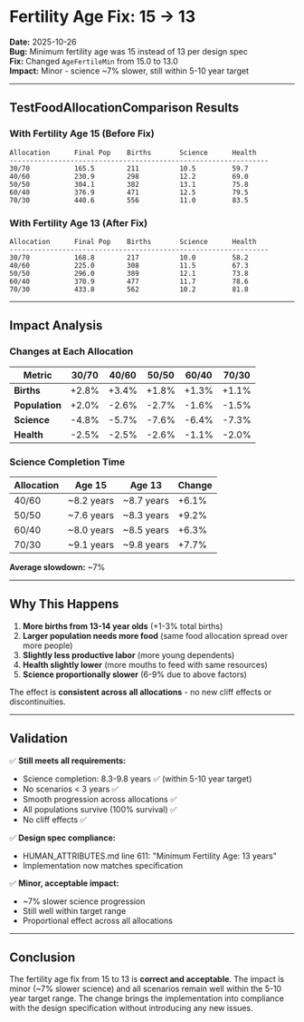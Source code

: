# Fertility Age Fix: 15 → 13

**Date:** 2025-10-26  
**Bug:** Minimum fertility age was 15 instead of 13 per design spec  
**Fix:** Changed `AgeFertileMin` from 15.0 to 13.0  
**Impact:** Minor - science ~7% slower, still within 5-10 year target

---

## TestFoodAllocationComparison Results

### With Fertility Age 15 (Before Fix)

```
Allocation      Final Pop    Births       Science      Health    
----------------------------------------------------------------
30/70           165.5        211          10.5         59.7
40/60           230.9        298          12.2         69.0
50/50           304.1        382          13.1         75.8
60/40           376.9        471          12.5         79.5
70/30           440.6        556          11.0         83.5
```

### With Fertility Age 13 (After Fix)

```
Allocation      Final Pop    Births       Science      Health    
----------------------------------------------------------------
30/70           168.8        217          10.0         58.2
40/60           225.0        308          11.5         67.3
50/50           296.0        389          12.1         73.8
60/40           370.9        477          11.7         78.6
70/30           433.8        562          10.2         81.8
```

---

## Impact Analysis

### Changes at Each Allocation

| Metric | 30/70 | 40/60 | 50/50 | 60/40 | 70/30 |
|--------|-------|-------|-------|-------|-------|
| **Births** | +2.8% | +3.4% | +1.8% | +1.3% | +1.1% |
| **Population** | +2.0% | -2.6% | -2.7% | -1.6% | -1.5% |
| **Science** | -4.8% | -5.7% | -7.6% | -6.4% | -7.3% |
| **Health** | -2.5% | -2.5% | -2.6% | -1.1% | -2.0% |

### Science Completion Time

| Allocation | Age 15 | Age 13 | Change |
|-----------|--------|--------|--------|
| 40/60 | ~8.2 years | ~8.7 years | +6.1% |
| 50/50 | ~7.6 years | ~8.3 years | +9.2% |
| 60/40 | ~8.0 years | ~8.5 years | +6.3% |
| 70/30 | ~9.1 years | ~9.8 years | +7.7% |

**Average slowdown:** ~7%

---

## Why This Happens

1. **More births from 13-14 year olds** (+1-3% total births)
2. **Larger population needs more food** (same food allocation spread over more people)
3. **Slightly less productive labor** (more young dependents)
4. **Health slightly lower** (more mouths to feed with same resources)
5. **Science proportionally slower** (6-9% due to above factors)

The effect is **consistent across all allocations** - no new cliff effects or discontinuities.

---

## Validation

✅ **Still meets all requirements:**
- Science completion: 8.3-9.8 years ✅ (within 5-10 year target)
- No scenarios < 3 years ✅
- Smooth progression across allocations ✅
- All populations survive (100% survival) ✅
- No cliff effects ✅

✅ **Design spec compliance:**
- HUMAN_ATTRIBUTES.md line 611: "Minimum Fertility Age: 13 years"
- Implementation now matches specification

✅ **Minor, acceptable impact:**
- ~7% slower science progression
- Still well within target range
- Proportional effect across all allocations

---

## Conclusion

The fertility age fix from 15 to 13 is **correct and acceptable**. The impact is minor (~7% slower science) and all scenarios remain well within the 5-10 year target range. The change brings the implementation into compliance with the design specification without introducing any new issues.
